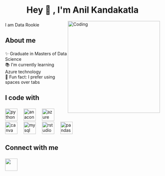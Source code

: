 <h1 align="center">Hey 👋 , I'm Anil Kandakatla</h1>
<img align="right" alt="Coding" width="300" src="https://media.licdn.com/dms/image/C4D22AQFY2LKpfIIWVg/feedshare-shrink_2048_1536/0/1673026228828?e=2147483647&v=beta&t=-HntsFkKhI4f1jM-cWQ9eJSdwoPMBCcidOoKNyyRFdw">

###

<p align="left">I am Data Rookie</p>

###

<h2 align="left">About me</h2>

###

<p align="left">✨ Graduate in Masters of Data Science<br>📚 I'm currently learning Azure technology<br>🎲 Fun fact: I prefer using spaces over tabs</p>

###

<h2 align="left">I code with</h2>

###

<div align="left">
  <img src="https://cdn.jsdelivr.net/gh/devicons/devicon/icons/python/python-original.svg" height="40" alt="python logo"  />
  <img width="12" />
  <img src="https://cdn.jsdelivr.net/gh/devicons/devicon/icons/anaconda/anaconda-original.svg" height="40" alt="anaconda logo"  />
  <img width="12" />
  <img src="https://cdn.jsdelivr.net/gh/devicons/devicon/icons/azure/azure-original.svg" height="40" alt="azure logo"  />
  <img width="12" />
  <img src="https://cdn.jsdelivr.net/gh/devicons/devicon/icons/canva/canva-original.svg" height="40" alt="canva logo"  />
  <img width="12" />
  <img src="https://cdn.jsdelivr.net/gh/devicons/devicon/icons/mysql/mysql-original.svg" height="40" alt="mysql logo"  />
  <img width="12" />
  <img src="https://cdn.jsdelivr.net/gh/devicons/devicon/icons/rstudio/rstudio-original.svg" height="40" alt="rstudio logo"  />
  <img width="12" />
  <img src="https://cdn.jsdelivr.net/gh/devicons/devicon/icons/pandas/pandas-original.svg" height="40" alt="pandas logo"  />
</div>

###

<h2 align="left">Connect with me</h2>

###

<a align="left" href="https://www.linkedin.com/in/anil-kandakatla/">
  <img src="https://cdn.jsdelivr.net/gh/devicons/devicon/icons/linkedin/linkedin-original.svg" height="40"/>
</a>

###
